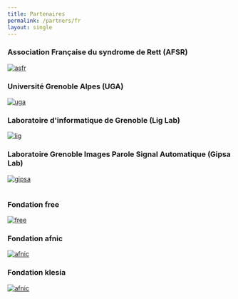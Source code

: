 ```yaml
---
title: Partenaires
permalink: /partners/fr
layout: single
---
```


### Association Française du syndrome de Rett (AFSR)
[![asfr](../assets/images/afsrlogo.png)](https://afsr.fr/)

### Université Grenoble Alpes (UGA)
[![uga](../assets/images/UGA.png)](https://www.univ-grenoble-alpes.fr/)

### Laboratoire d'informatique de Grenoble (Lig Lab)
[![lig](../assets/images/lig.png)](https://www.liglab.fr/)

### Laboratoire Grenoble Images Parole Signal Automatique (Gipsa Lab)
[![gipsa](../assets/images/Gipsa_Lab.png)](http://www.gipsa-lab.fr/)

#

### Fondation free
[![free](../assets/images/free.jpg)](https://www.fondation-free.fr/)

### Fondation afnic
[![afnic](../assets/images/afnic.jpg)](https://www.fondation-afnic.fr/)

### Fondation klesia
[![afnic](../assets/images/afnic.jpg)](https://www.klesia.fr/)
